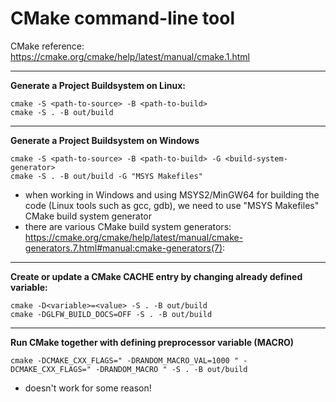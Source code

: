 CMake command-line tool
==========================================================================
CMake reference: https://cmake.org/cmake/help/latest/manual/cmake.1.html

--------------------------------------------------------------------------
**Generate a Project Buildsystem on Linux:**

    cmake -S <path-to-source> -B <path-to-build>
    cmake -S . -B out/build

--------------------------------------------------------------------------
**Generate a Project Buildsystem on Windows**

    cmake -S <path-to-source> -B <path-to-build> -G <build-system-generator>
    cmake -S . -B out/build -G "MSYS Makefiles"

 - when working in Windows and using MSYS2/MinGW64 for building the code (Linux tools such as gcc, gdb), 
   we need to use "MSYS Makefiles" CMake build system generator
 - there are various CMake build system generators:  
   https://cmake.org/cmake/help/latest/manual/cmake-generators.7.html#manual:cmake-generators(7):

--------------------------------------------------------------------------
**Create or update a CMake CACHE entry by changing already defined variable:**

    cmake -D<variable>=<value> -S . -B out/build
    cmake -DGLFW_BUILD_DOCS=OFF -S . -B out/build


--------------------------------------------------------------------------
**Run CMake together with defining preprocessor variable (MACRO)**

    cmake -DCMAKE_CXX_FLAGS=" -DRANDOM_MACRO_VAL=1000 " -DCMAKE_CXX_FLAGS=" -DRANDOM_MACRO " -S . -B out/build

  - doesn't work for some reason!
